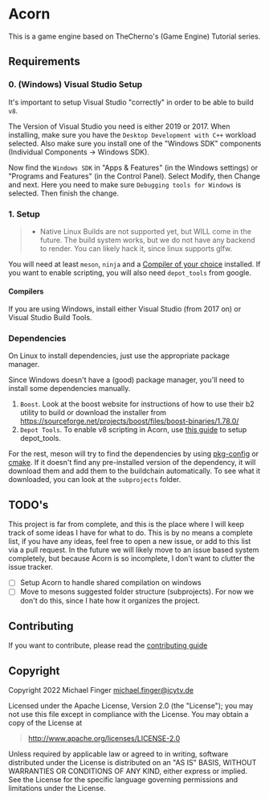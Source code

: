# Acorn

This is a game engine based on TheCherno's (Game Engine) Tutorial series.

## Requirements

### 0. (Windows) Visual Studio Setup

It's important to setup Visual Studio "correctly" in order to be able to build `v8`.

The Version of Visual Studio you need is either 2019 or 2017.
When installing, make sure you have the `Desktop Development with C++` workload selected.
Also make sure you install one of the "Windows SDK" components (Individual Components -> Windows SDK).

Now find the `Windows SDK` in "Apps & Features" (in the Windows settings) or "Programs and Features" (in the Control Panel).
Select Modify, then Change and next. Here you need to make sure `Debugging tools for Windows` is selected. Then finish the change.

### 1. Setup

>- Native Linux Builds are not supported yet, but WILL come in the future. The build system works, but we do not have
>  any backend to render. You can likely hack it, since linux supports glfw.

You will need at least `meson`, `ninja` and a [Compiler of your choice](#Compilers) installed.
If you want to enable scripting, you will also need `depot_tools` from google.

#### Compilers

If you are using Windows, install either Visual Studio (from 2017 on) or Visual Studio Build Tools.

### Dependencies

On Linux to install dependencies, just use the appropriate package manager.

Since Windows doesn't have a (good) package manager, you'll need to install some dependencies manually.

1. `Boost`. Look at the boost website for instructions of how to use their b2 utility to build or download the installer
    from <https://sourceforge.net/projects/boost/files/boost-binaries/1.78.0/>
2. `Depot Tools`. To enable v8 scripting in Acorn, use
   [this guide](https://commondatastorage.googleapis.com/chrome-infra-docs/flat/depot_tools/docs/html/depot_tools_tutorial.html#_setting_up) to setup depot_tools.

For the rest, meson will try to find the dependencies by using [pkg-config](https://www.freedesktop.org/wiki/Software/pkg-config/) or [cmake](https://cmake.org/).
If it doesn't find any pre-installed version of the dependency, it will download them and add them to the buildchain automatically. To see what it downloaded, you
can look at the `subprojects` folder.

## TODO's

This project is far from complete, and this is the place where I will keep track of some ideas I have for what to do. This is by no means a complete list, if you
have any ideas, feel free to open a new issue, or add to this list via a pull request. In the future we will likely move to an issue based system completely, but
because Acorn is so incomplete, I don't want to clutter the issue tracker.

- [ ] Setup Acorn to handle shared compilation on windows
- [ ] Move to mesons suggested folder structure (subprojects). For now we don't do this, since I hate how it organizes the project.

## Contributing

If you want to contribute, please read the [contributing guide](https://github.com/IcyTv/Acorn/tree/master/CONTRIBUTING.md)

## Copyright

Copyright 2022 Michael Finger <michael.finger@icytv.de>

Licensed under the Apache License, Version 2.0 (the "License"); you may not use this file except in compliance with the License. You may obtain a copy of the License at

> <http://www.apache.org/licenses/LICENSE-2.0>

Unless required by applicable law or agreed to in writing, software distributed under the License is distributed on an "AS IS" BASIS, WITHOUT WARRANTIES OR CONDITIONS OF ANY KIND, either express or implied. See the License for the specific language governing permissions and limitations under the License.